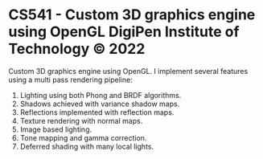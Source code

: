 # CS541 - Custom 3D graphics engine using OpenGL DigiPen Institute of Technology © 2022

Custom 3D graphics engine using OpenGL. I implement several features using a multi pass rendering pipeline:
1) Lighting using both Phong and BRDF algorithms. 
2) Shadows achieved with variance shadow maps. 
3) Reflections implemented with reflection maps. 
4) Texture rendering with normal maps. 
5) Image based lighting. 
6) Tone mapping and gamma correction.
7) Deferred shading with many local lights.
